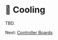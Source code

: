 # 🔨 Cooling
TBD.

Next: [Controller Boards](https://github.com/500Foods/WelcomeToTroodon/blob/main/docs/level_3/controllers.md)
